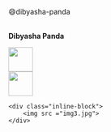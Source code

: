 :smile:dibyasha-panda


<br> **Dibyasha Panda** <br>

<div id="banner" style="overflow: hidden;justify-content:space-around;">
  <div class="" style="max-width: 20%;max-height: 20%;display: inline-block;"
     <a href="https://linkedin.com/"><img src = "https://github.com/DibyashaPanda/dibyasha-panda/blob/master/images/linkedin.png" width = "48" height = "48"></a>
  </div>

  <div class="inline-block">
      <a href="https://gmail.com/"><img src = "https://github.com/DibyashaPanda/dibyasha-panda/blob/master/images/gmail.png" width = "48" height = "48"></a>
  </div>
</div>

    <div class="inline-block">
        <img src ="img3.jpg">
    </div>
</div>
